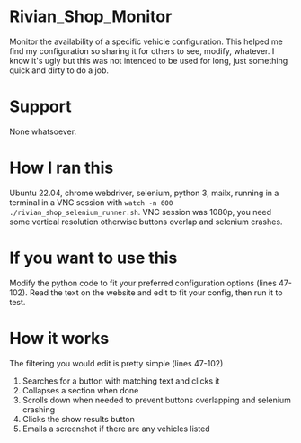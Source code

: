 # Rivian_Shop_Monitor
Monitor the availability of a specific vehicle configuration. This helped me find my configuration so sharing it for others to see, modify, whatever. I know it's ugly but this was not intended to be used for long, just something quick and dirty to do a job.

# Support
None whatsoever. 

# How I ran this
Ubuntu 22.04, chrome webdriver, selenium, python 3, mailx, running in a terminal in a VNC session with `watch -n 600 ./rivian_shop_selenium_runner.sh`. VNC session was 1080p, you need some vertical resolution otherwise buttons overlap and selenium crashes.

# If you want to use this
Modify the python code to fit your preferred configuration options (lines 47-102). Read the text on the website and edit to fit your config, then run it to test.

# How it works
The filtering you would edit is pretty simple (lines 47-102)
1. Searches for a button with matching text and clicks it
2. Collapses a section when done
3. Scrolls down when needed to prevent buttons overlapping and selenium crashing
4. Clicks the show results button
5. Emails a screenshot if there are any vehicles listed

